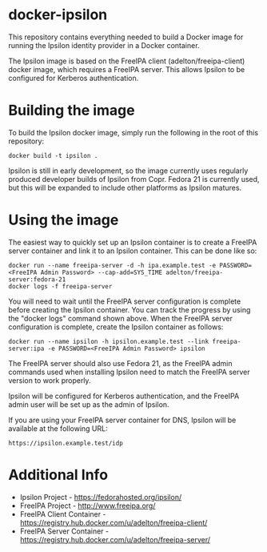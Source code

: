 # docker-ipsilon
This repository contains everything needed to build a Docker image for
running the Ipsilon identity provider in a Docker container.

The Ipsilon image is based on the FreeIPA client (adelton/freeipa-client)
docker image, which requires a FreeIPA server.  This allows Ipsilon to be
configured for Kerberos authentication.

# Building the image
To build the Ipsilon docker image, simply run the following in the root
of this repository:

    docker build -t ipsilon .

Ipsilon is still in early development, so the image currently uses regularly
produced developer builds of Ipsilon from Copr.  Fedora 21 is currently used,
but this will be expanded to include other platforms as Ipsilon matures.

# Using the image
The easiest way to quickly set up an Ipsilon container is to create a FreeIPA
server container and link it to an Ipsilon container.  This can be done like
so:

    docker run --name freeipa-server -d -h ipa.example.test -e PASSWORD=<FreeIPA Admin Password> --cap-add=SYS_TIME adelton/freeipa-server:fedora-21
    docker logs -f freeipa-server

You will need to wait until the FreeIPA server configuration is complete
before creating the Ipsilon container.  You can track the progress by using
the "docker logs" command shown above.  When the FreeIPA server configuration
is complete, create the Ipsilon container as follows:

    docker run --name ipsilon -h ipsilon.example.test --link freeipa-server:ipa -e PASSWORD=<FreeIPA Admin Password> ipsilon

The FreeIPA server should also use Fedora 21, as the FreeIPA admin commands
used when installing Ipsilon need to match the FreeIPA server version to work
properly.

Ipsilon will be configured for Kerberos authentication, and the FreeIPA admin
user will be set up as the admin of Ipsilon.

If you are using your FreeIPA server container for DNS, Ipsilon will be
available at the following URL:

    https://ipsilon.example.test/idp

# Additional Info
* Ipsilon Project - https://fedorahosted.org/ipsilon/
* FreeIPA Project - http://www.freeipa.org/
* FreeIPA Client Container - https://registry.hub.docker.com/u/adelton/freeipa-client/
* FreeIPA Server Container - https://registry.hub.docker.com/u/adelton/freeipa-server/

